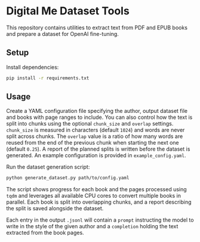 # Digital Me Dataset Tools

This repository contains utilities to extract text from PDF and EPUB books and
prepare a dataset for OpenAI fine-tuning.

## Setup

Install dependencies:

```bash
pip install -r requirements.txt
```

## Usage

Create a YAML configuration file specifying the author, output dataset file and
books with page ranges to include. You can also control how the text is split
into chunks using the optional `chunk_size` and `overlap` settings. `chunk_size`
is measured in characters (default `1024`) and words are never split across
chunks. The `overlap` value is a ratio of how many words are reused from the end
of the previous chunk when starting the next one (default `0.25`). A report of
the planned splits is written before the dataset is generated. An example
configuration is provided in `example_config.yaml`.


Run the dataset generation script:

```bash
python generate_dataset.py path/to/config.yaml
```

The script shows progress for each book and the pages processed using `tqdm` and
leverages all available CPU cores to convert multiple books in parallel. Each
book is split into overlapping chunks, and a report describing the split is
saved alongside the dataset.

Each entry in the output `.jsonl` will contain a `prompt` instructing the model
to write in the style of the given author and a `completion` holding the text
extracted from the book pages.
